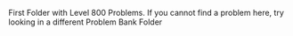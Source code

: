 First Folder with Level 800 Problems.
If you cannot find a problem here, try looking in a different Problem Bank Folder

